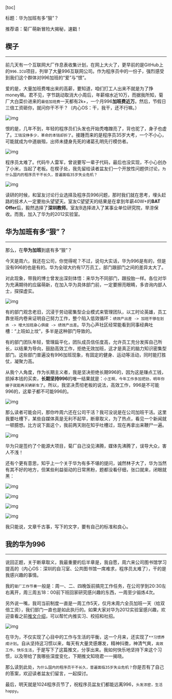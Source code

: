 [toc]



标题：华为加班有多“狠”？

推荐语：菊厂萌新冒险大揭秘，速戳！



## 楔子

------

前几天有一个互联网大厂作息表收集计划，在网上大火了，更早前的是GitHub上的`996.ICU`项目，列举了大量996互联网公司。作为程序员中的一份子，强烈感受到我们这个群体对996加班的“爱”与“恨”。

爱的是，大量加班费堆出来的高薪，要知道，咱们打工人出来不就是为了挣money嘛。君不见，字节跳动取消大小周后，年薪缩水近10万，而据我所知，菊厂大白菜价进来的`最低加班费`一天都有2k+，一个月996**加班费近万**。然后，节假日三倍工资砸你，就问你干不干？（内心OS：干，我干，还不行嘛。）

![img](https://mmbiz.qpic.cn/mmbiz_jpg/h9eGP7kB8yib6oeoE769XibaboYZe1ufAFI1TIsFe7PLGKw6VicVXWKiajn3wfVo9O68jSfHLKx1D8F572zt27aXfQ/640?wx_fmt=jpeg)

恨的是，几年不到，年轻的程序员们头发也开始秃噜蹭亮了，背也驼了，身子也虚了。`工钱没挣多少，革命的本钱却折了`。接踵而来的是程序员35岁大考，一个不小心，可能就成为中道崩殂，出师未捷身先死的诸葛孔明先行模仿者。

![img](https://mmbiz.qpic.cn/mmbiz_jpg/h9eGP7kB8yib6oeoE769XibaboYZe1ufAFice7OEJZXfhWXicaKaBwgV9S2RT1ELof81ERjJMGae4OJzsLNqQA9yhQ/640?wx_fmt=jpeg)

程序员太难了。代码牛人雷军，曾说要写一辈子代码，最后也没实现，不小心创办了小米，当起了老板。在楔子处，我先留给读者盆友们一个开放性问题供讨论，`为什么国内的程序员干不长久，普遍面临35岁失业危机？`

![img](https://mmbiz.qpic.cn/mmbiz_jpg/h9eGP7kB8yib6oeoE769XibaboYZe1ufAF9pF4JR4dUXJDicKFhTEp4bapVS14RCyxZzV36wHOncvjdEcKwI9ia4pw/640?wx_fmt=jpeg)

读研的时候，和室友讨论行业选择及程序员996问题，那时我们就在思考，埋头赶路的技术人一定要抬头望望天。室友C望望天的结果是在拿到年薪40W+的**BAT Offer**后，毅然选择了**深圳教师**。室友B选择进入了某事业单位研究院，旱涝保收。而我，加入了华为的2012实验室。

## 华为加班有多“狠”？

------

那么，在**华为加班**到底有多“狠”？

今天是周六，我还在公司，你觉得呢？不过，说句大实话，华为996是有的，但是没有996的也是有的。华为全球大约有17万员工，部门跟部门之间的差异太大了。

对此现象，带我的博士曾发出深刻体悟：来华为不同部门，跟投胎一样。各位对华为充满期待的应届萌新，在加入华为具体部门前，一定要擦亮眼睛，多咨询内部人士，探探虚实。

![img](https://mmbiz.qpic.cn/mmbiz_jpg/h9eGP7kB8yib6oeoE769XibaboYZe1ufAFHETC2dDGhA1lXLUO9IIUcMe0oc7HuogkjWSpEuGzkUW8mG32cdB8LA/640?wx_fmt=jpeg)

有的部门观念老旧，沉浸于劳动密集型企业模式来管理团队，以工时论英雄，员工靠坐班内卷来证明自己努力工作，整个陷入低效循环：`绩效产出差 -> 加班不够在划水 -> 增大加班身心俱疲 -> 绩效产出差`。华为心声社区经常能看到同事经典吐槽：“上班如上坟”，多半是这种部门导致的。

有的部门团队年轻，管理扁平化，团队成员信任度高，允许员工充分发挥自己所长，以结果为导向，鼓励高效工作，拒绝无效加班，这才是真正的脑力知识密集型部门。这些部门普遍没有996加班现象，有固定的健身、运动等活动，同时能打胜仗，凝聚力高。

从我个人角度，作为长期主义者，我是坚决拒绝长期996的，因为这是赚点工钱，损掉本钱的买卖，**长期坚持996**的唯一结果就是：`小王啊，今年工作多加把劲，明年你嫂子就能再买辆新车了`。所以，我坚决贯彻老板的说法，高效工作，996是不可能996的，这辈子都不可能996的。

![img](https://mmbiz.qpic.cn/mmbiz_jpg/h9eGP7kB8yib6oeoE769XibaboYZe1ufAFxc453CxC12kZmYNvo70APMGDQn2EINbAialHQViareKTib9zd4Am6FkuQ/640?wx_fmt=jpeg)



那么读者可能会问，那你咋周六还在公司干活？我可没说是在公司加班干活。这里我要吐槽下，某些自媒体真是无利不起早，断章取义，为了热点，看见一个新闻就一顿臆想。比方说下面这个，我前两天刚在知乎吐槽过，现在再拿出来鞭尸一遍。



![img](https://mmbiz.qpic.cn/mmbiz_png/h9eGP7kB8yib6oeoE769XibaboYZe1ufAFP22NJemj2kB9RJHTtMltdkVYKXbbsh2d6zeHjnXGmicXPibkib4ZQibTFA/640?wx_fmt=png)



华为只是签约了个能源大项目，菊厂自己没见沸腾，媒体先沸腾了，误导大众，害人不浅！

还有个更有意思，知乎上一个关于华为有多不堪的提问，诚然林子大了，华为当然有其不好的地方，但某些利益驱动的日常黑粉，题都没看仔细，张口就来，闭眼就黑：

![img](https://mmbiz.qpic.cn/mmbiz_jpg/h9eGP7kB8yib6oeoE769XibaboYZe1ufAFbib7Dh8v0wod0VkZELgMIvaSwBQC9Pousruu20S6Go0ter516jnYMiaQ/640?wx_fmt=jpeg)

![img](https://mmbiz.qpic.cn/mmbiz_png/h9eGP7kB8yib6oeoE769XibaboYZe1ufAFQzfRJibSwghorfMj1blgVBfVBV7QGlwuLPibP1Kf0Jphpqt4Yo3U23sg/640?wx_fmt=png)



![img](https://mmbiz.qpic.cn/mmbiz_jpg/h9eGP7kB8yib6oeoE769XibaboYZe1ufAF8CKTdTTQfrKwrqiaMjeYWSK1NGia0qnPIvo5ib3JYa2gH8icp9RJwq4eFA/640?wx_fmt=jpeg)





![img](https://mmbiz.qpic.cn/mmbiz_jpg/h9eGP7kB8yib6oeoE769XibaboYZe1ufAFWxDrZuQ4uarrr9tPmia5HZWJIjp3KibR4s4Nicm9ia4r1T17Gicibfiao2wpA/640?wx_fmt=jpeg)

我只能说，文章千古事，写下的文字，要有自己的标准和良心。

## 我的华为996

------

说回正题，关于断章取义，我最重要的后半章是，我自愿，周六来公司图书馆学习提高的（内心OS：深圳的自习室、公共图书馆一席难求，程序员太难了），干的是我感兴趣的事情。

我的`菊厂工作节奏`一般是：周一、二、四晚饭前搞完工作任务，在公司学到20:30左右离开，周三周五18：00前下班回家研究感兴趣的东西，一周至少锻炼4次。

另外说一嘴，我司当前制度一直是一周工作5天，仅月末周六全员加班一天（给双倍工资），我们部门一直也是如此执行的。如果大家对华为2012实验室感兴趣，欢迎查看之前[推文介绍](https://mp.weixin.qq.com/s/CxQrlsUHq4bbqOqdC2RBwg)，可以帮忙内推实习、校招和社招。

![img](https://mmbiz.qpic.cn/mmbiz_jpg/h9eGP7kB8yib6oeoE769XibaboYZe1ufAFVibpwj0q44ZkLjPqRYIfEdicWdm986qe2fIcrfrqYSpVEFtUIxbbFO7A/640?wx_fmt=jpeg)

在华为，不仅实现了心目中的工作与生活的平衡，这一个月来，还实现了`**习惯养成计划`。自从坚持这习惯以来，每天有大量灵感爆发，精神抖擞，神清气爽，`高效工作，快乐生活`，于是写下了这篇推文，分享出来。我如何快乐地坚持下来这个习惯，以及带给了我哪些深度变化，下期推文知晓君一一揭晓。

那么读到此处，`为什么国内的程序员干不长久，普遍面临35岁失业危机？`你是否有了自己的答案，欢迎读者盆友们留言，一起探讨。

最后，明天就是1024程序员节了，祝程序员盆友们都能远离996，`头发浓密，生活happy`。